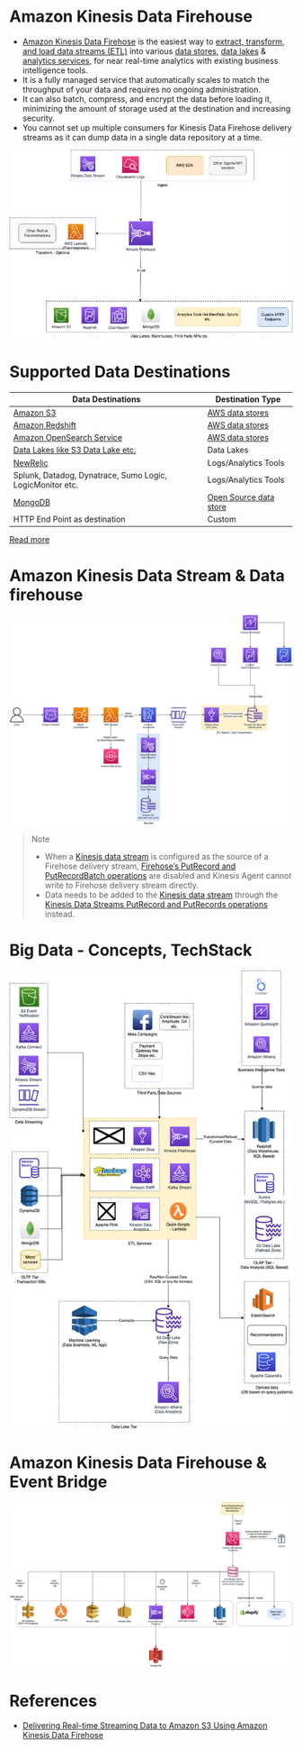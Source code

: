 # Amazon Kinesis Data Firehouse
- [Amazon Kinesis Data Firehose](https://aws.amazon.com/kinesis/data-firehose/) is the easiest way to [extract, transform, and load data streams (ETL)](../../../../../1_HLDDesignComponents/5_BigDataComponents/ETLServices/Readme.md) into various [data stores](../../../../6_DatabaseServices), [data lakes](../../../StorageDBs/DataLakes) & [analytics services](../../../DataAnalytics), for near real-time analytics with existing business intelligence tools.
- It is a fully managed service that automatically scales to match the throughput of your data and requires no ongoing administration. 
- It can also batch, compress, and encrypt the data before loading it, minimizing the amount of storage used at the destination and increasing security.
- You cannot set up multiple consumers for Kinesis Data Firehose delivery streams as it can dump data in a single data repository at a time.

![](assets/AWS-Kinesis-Firehouse.drawio.png)

# Supported Data Destinations

| Data Destinations                                                                                      | Destination Type                                         |
|--------------------------------------------------------------------------------------------------------|----------------------------------------------------------|
| [Amazon S3](../../../../7_StorageServices/3_ObjectStorageS3/Readme.md)                                 | [AWS data stores](../../../../6_DatabaseServices)        |
| [Amazon Redshift](../../../StorageDBs/DataWarehouse/AmazonRedshift.md)                                 | [AWS data stores](../../../../6_DatabaseServices)        |
| [Amazon OpenSearch Service](../../../../6_DatabaseServices/AmazonOpenSearch.md)                        | [AWS data stores](../../../../6_DatabaseServices)        |
| [Data Lakes like S3 Data Lake etc.](../../../StorageDBs/DataLakes)                                     | Data Lakes                                               |
| [NewRelic](https://docs.aws.amazon.com/AmazonCloudWatch/latest/logs/SubscriptionFilters.html)          | Logs/Analytics Tools                                     |
| Splunk, Datadog, Dynatrace, Sumo Logic, LogicMonitor etc.                                              | Logs/Analytics Tools                                     |
| [MongoDB](../../../../../1_HLDDesignComponents/3_DatabaseComponents/NoSQL-Databases/MongoDB/Readme.md) | [Open Source data store](../../../../6_DatabaseServices) |
| HTTP End Point as destination                                                                          | Custom                                                   |

[Read more](https://aws.amazon.com/kinesis/data-firehose/faqs/)

# Amazon Kinesis Data Stream & Data firehouse

![](../../../../../3_HLDDesignProblems/AWSStreamProcessingUsingGlueAndS3/assets/AWS-Stream-Processing-Using-Glue-&-S3.png)

> Note
> - When a [Kinesis data stream](../../../../5_MessageBrokerServices/AmazonKinesisDataStreams.md) is configured as the source of a Firehose delivery stream, [Firehose’s PutRecord and PutRecordBatch operations](../../../../5_MessageBrokerServices/AmazonKinesisDataStreams.md) are disabled and Kinesis Agent cannot write to Firehose delivery stream directly. 
> - Data needs to be added to the [Kinesis data stream](../../../../5_MessageBrokerServices/AmazonKinesisDataStreams.md) through the [Kinesis Data Streams PutRecord and PutRecords operations](../../../../5_MessageBrokerServices/AmazonKinesisDataStreams.md) instead.

# Big Data - Concepts, TechStack

![](../../../../../1_HLDDesignComponents/5_BigDataComponents/assets/BigData-ETL-OLTP-OLAP-DataLake.png)

# Amazon Kinesis Data Firehouse & Event Bridge

![img.png](../../../../5_MessageBrokerServices/assests/eventbridge/EventBridge.png)

# References
- [Delivering Real-time Streaming Data to Amazon S3 Using Amazon Kinesis Data Firehose](https://towardsdatascience.com/delivering-real-time-streaming-data-to-amazon-s3-using-amazon-kinesis-data-firehose-2cda5c4d1efe)
